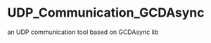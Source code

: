 UDP_Communication_GCDAsync
==========================

an UDP communication tool based on GCDAsync lib